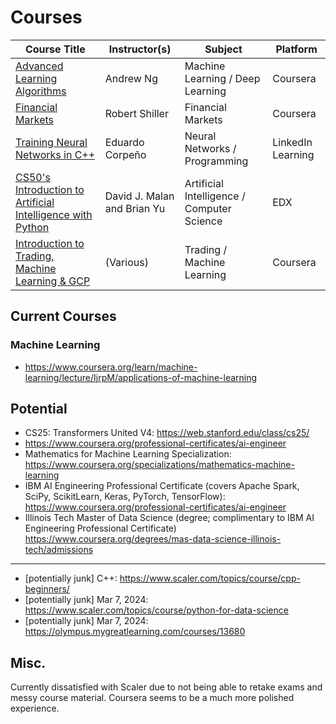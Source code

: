 # Courses

| Course Title                                                                                                                        | Instructor(s)               | Subject                                    | Platform          |
|-------------------------------------------------------------------------------------------------------------------------------------|-----------------------------|--------------------------------------------|-------------------|
| [Advanced Learning Algorithms](https://www.coursera.org/learn/advanced-learning-algorithms/)                                        | Andrew Ng                   | Machine Learning / Deep Learning           | Coursera          |
| [Financial Markets](https://www.coursera.org/learn/financial-markets-global)                                                        | Robert Shiller              | Financial Markets                          | Coursera          |
| [Training Neural Networks in C++](https://www.linkedin.com/learning/training-neural-networks-in-c-plus-plus-2021)                   | Eduardo Corpeño             | Neural Networks / Programming              | LinkedIn Learning |
| [CS50's Introduction to Artificial Intelligence with Python](https://learning.edx.org/course/course-v1:HarvardX+CS50AI+1T2020/home) | David J. Malan and Brian Yu | Artificial Intelligence / Computer Science | EDX               |
| [Introduction to Trading, Machine Learning & GCP](https://www.coursera.org/learn/introduction-trading-machine-learning-gcp)         | (Various)                   | Trading / Machine Learning                 | Coursera          |


## Current Courses

### Machine Learning

- https://www.coursera.org/learn/machine-learning/lecture/IjrpM/applications-of-machine-learning

## Potential

- CS25: Transformers United V4: https://web.stanford.edu/class/cs25/
- https://www.coursera.org/professional-certificates/ai-engineer
- Mathematics for Machine Learning Specialization: https://www.coursera.org/specializations/mathematics-machine-learning
- IBM AI Engineering Professional Certificate
 (covers Apache Spark, SciPy, ScikitLearn, Keras, PyTorch, TensorFlow): https://www.coursera.org/professional-certificates/ai-engineer
 - Illinois Tech Master of Data Science (degree; complimentary to IBM AI Engineering Professional Certificate) https://www.coursera.org/degrees/mas-data-science-illinois-tech/admissions
 ---
 - [potentially junk] C++: https://www.scaler.com/topics/course/cpp-beginners/
 - [potentially junk] Mar 7, 2024: https://www.scaler.com/topics/course/python-for-data-science
- [potentially junk] Mar 7, 2024: https://olympus.mygreatlearning.com/courses/13680

## Misc.

Currently dissatisfied with Scaler due to not being able to retake exams and messy course material. Coursera seems to be a much more polished experience.

